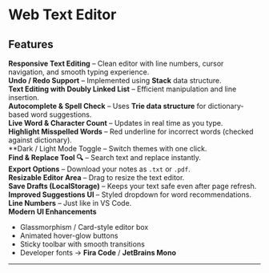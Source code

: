 # Web Text Editor  




##  Features  

 **Responsive Text Editing** – Clean editor with line numbers, cursor navigation, and smooth typing experience.  
 **Undo / Redo Support** – Implemented using **Stack** data structure.  
 **Text Editing with Doubly Linked List** – Efficient manipulation and line insertion.  
 **Autocomplete & Spell Check** – Uses **Trie data structure** for dictionary-based word suggestions.  
 **Live Word & Character Count** – Updates in real time as you type.  
 **Highlight Misspelled Words** – Red underline for incorrect words (checked against dictionary).  
 **Dark / Light Mode Toggle – Switch themes with one click.  
 **Find & Replace Tool 🔍** – Search text and replace instantly.  
 **Export Options** – Download your notes as `.txt` or `.pdf`.  
 **Resizable Editor Area** – Drag to resize the text editor.  
 **Save Drafts (LocalStorage)** – Keeps your text safe even after page refresh.  
 **Improved Suggestions UI** – Styled dropdown for word recommendations.  
 **Line Numbers** – Just like in VS Code.  
 **Modern UI Enhancements**  
   - Glassmorphism / Card-style editor box 
   - Animated hover-glow buttons 
   - Sticky toolbar with smooth transitions  
   - Developer fonts → **Fira Code** / **JetBrains Mono**  

---


